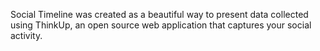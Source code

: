 Social Timeline was created as a beautiful way to present data collected using ThinkUp, an open source web application that captures your social activity.